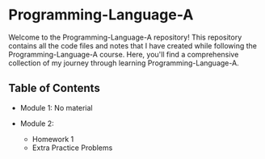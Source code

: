 # Programming-Language-A
Welcome to the Programming-Language-A repository! This repository contains all the code files and notes that I have created while following the Programming-Language-A course. Here, you'll find a comprehensive collection of my journey through learning Programming-Language-A.

## Table of Contents

- Module 1: No material

- Module 2:
  - Homework 1
  - Extra Practice Problems

